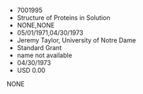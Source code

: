 * 7001995
* Structure of Proteins in Solution
* NONE,NONE
* 05/01/1971,04/30/1973
* Jeremy Taylor, University of Notre Dame
* Standard Grant
* name not available
* 04/30/1973
* USD 0.00

NONE